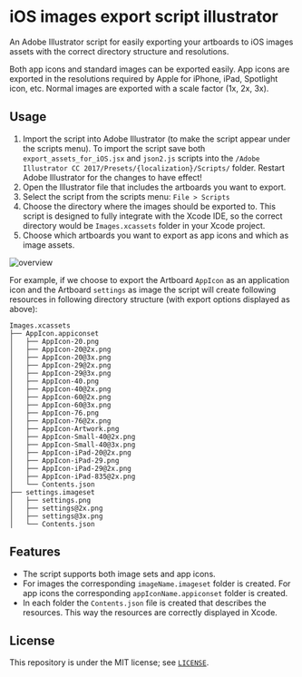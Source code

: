 # iOS images export script illustrator

An Adobe Illustrator script for easily exporting your artboards to iOS images assets with the correct directory structure and resolutions.

Both app icons and standard images can be exported easily.
App icons are exported in the resolutions required by Apple for iPhone, iPad, Spotlight icon, etc.
Normal images are exported with a scale factor (1x, 2x, 3x).


## Usage

1. Import the script into Adobe Illustrator (to make the script appear under the scripts menu).
   To import the script save both `export_assets_for_iOS.jsx` and `json2.js` scripts into the `/Adobe Illustrator CC 2017/Presets/{localization}/Scripts/` folder.
   Restart Adobe Illustrator for the changes to have effect!
2. Open the Illustrator file that includes the artboards you want to export.
3. Select the script from the scripts menu: `File > Scripts`
4. Choose the directory where the images should be exported to.
   This script is designed to fully integrate with the Xcode IDE, so the correct directory would be `Images.xcassets` folder in your Xcode project.
5. Choose which artboards you want to export as app icons and which as image assets.

![overview](https://cloud.githubusercontent.com/assets/5703745/7371387/d7792af4-edc0-11e4-8fec-1f2277314460.png)

For example, if we choose to export the Artboard `AppIcon` as an application icon and the Artboard `settings` as image the script will create following resources in following directory structure (with export options displayed as above):

```
Images.xcassets
├── AppIcon.appiconset
│   ├── AppIcon-20.png
│   ├── AppIcon-20@2x.png
│   ├── AppIcon-20@3x.png
│   ├── AppIcon-29@2x.png
│   ├── AppIcon-29@3x.png
│   ├── AppIcon-40.png
│   ├── AppIcon-40@2x.png
│   ├── AppIcon-60@2x.png
│   ├── AppIcon-60@3x.png
│   ├── AppIcon-76.png
│   ├── AppIcon-76@2x.png
│   ├── AppIcon-Artwork.png
│   ├── AppIcon-Small-40@2x.png
│   ├── AppIcon-Small-40@3x.png
│   ├── AppIcon-iPad-20@2x.png
│   ├── AppIcon-iPad-29.png
│   ├── AppIcon-iPad-29@2x.png
│   ├── AppIcon-iPad-835@2x.png
│   └── Contents.json
├── settings.imageset
│   ├── settings.png
│   ├── settings@2x.png
│   ├── settings@3x.png
│   └── Contents.json
```


## Features

* The script supports both image sets and app icons.
* For images the corresponding `imageName.imageset` folder is created.
  For app icons the corresponding `appIconName.appiconset` folder is created.
* In each folder the `Contents.json` file is created that describes the resources.
  This way the resources are correctly displayed in Xcode.


## License

This repository is under the MIT license; see [`LICENSE`](LICENSE).
